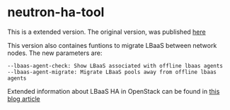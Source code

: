 # neutron-ha-tool

This is a extended version. The original version, was published [here](./baremetal/roles/openstack_network_node/files/usr/local/sbin/neutron-ha-tool.py)

This version also containes funtions to migrate LBaaS between network nodes.
The new parameters are:

    --lbaas-agent-check: Show LBaaS associated with offline lbaas agents
    --lbaas-agent-migrate: Migrate LBaaS pools away from offline lbaas agents

Extended information about LBaaS HA in OpenStack can be found in [this blog article]()
